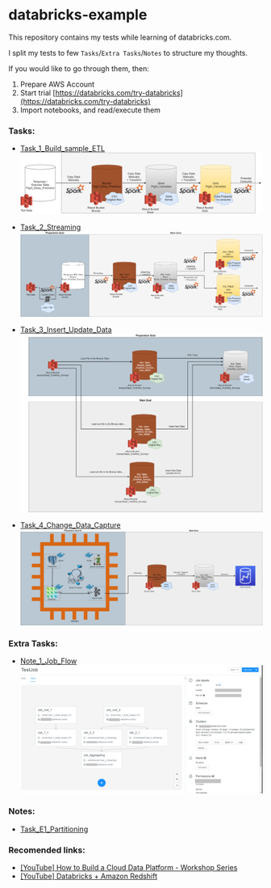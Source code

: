 # databricks-example

This repository contains my tests while learning of databricks.com.

I split my tests to few `Tasks`/`Extra Tasks`/`Notes` to structure my thoughts.

If you would like to go through them, then:
1. Prepare AWS Account
1. Start trial [https://databricks.com/try-databricks](https://databricks.com/try-databricks)
1. Import notebooks, and read/execute them

### Tasks:  
* [Task_1_Build_sample_ETL](https://github.com/pgrabarczyk/databricks-example/blob/master/Notebooks/Task_1_Build_sample_ETL.py)  
  ![Databricks_sample-Task_1.png](https://github.com/pgrabarczyk/databricks-example/raw/master/images/Task1/Databricks_sample-Task_1.png)
  

* [Task_2_Streaming](https://github.com/pgrabarczyk/databricks-example/blob/master/Notebooks/Task_2_Streaming.py)
  ![Databricks_sample-Task_2.png](https://github.com/pgrabarczyk/databricks-example/raw/master/images/Task2/Databricks_sample-Task_2.png)
  

* [Task_3_Insert_Update_Data](https://github.com/pgrabarczyk/databricks-example/blob/master/Notebooks/Task_3_Insert_Update_Data.py) 
  ![Databricks_sample-Task_3.png](https://github.com/pgrabarczyk/databricks-example/raw/master/images/Task3/Databricks_sample-Task_3.png)
  

* [Task_4_Change_Data_Capture](https://github.com/pgrabarczyk/databricks-example/blob/master/Notebooks/Task_4_Change_Data_Capture.py)
  ![Databricks_sample-Task_4.png](https://github.com/pgrabarczyk/databricks-example/raw/master/images/Task4/Databricks_sample-Task_4.png)

### Extra Tasks:  
* [Note_1_Job_Flow](https://github.com/pgrabarczyk/databricks-example/blob/master/Notebooks/Note_1_Job_Flow.py)  
  ![Job_Flow_.PNG](https://github.com/pgrabarczyk/databricks-example/raw/master/images/Note1/Job_Flow_.PNG)

### Notes: 
* [Task_E1_Partitioning](https://github.com/pgrabarczyk/databricks-example/blob/master/Notebooks/Task_E1_Partitioning.py)

### Recomended links:
* [[YouTube] How to Build a Cloud Data Platform - Workshop Series](https://www.youtube.com/playlist?list=PLTPXxbhUt-YWyPmBDlFffnSJNrqIyla5F)
* [[YouTube] Databricks + Amazon Redshift](https://www.youtube.com/watch?v=mWv9NPjr1EM)